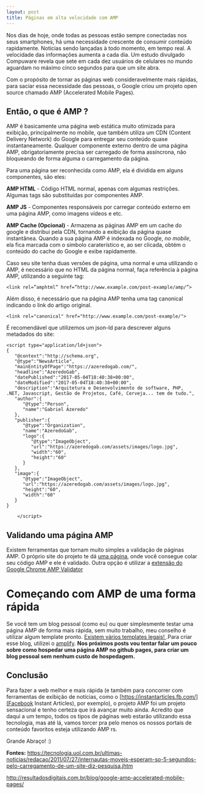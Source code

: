 ```yaml
---
layout: post
title: Páginas em alta velocidade com AMP
---
```


Nos dias de hoje, onde todas as pessoas estão sempre conectadas nos seus smartphones, há uma necessidade crescente de consumir conteúdo rapidamente. Notícias sendo lançadas à todo momento, em tempo real. A velocidade das informações aumenta a cada dia. Um estudo divulgado Compuware revela que sete em cada dez usuários de celulares no mundo aguardam no máximo cinco segundos para que um site abra.

Com o propósito de tornar as páginas web consideravelmente mais rápidas, para saciar essa necessidade das pessoas, o Google criou um projeto open source chamado AMP (Accelerated Mobile Pages). 

<amp-img width="600" height="400" layout="responsive" src="/assets/images/posts/paginas-em-alta-velocidade-com-amp/logo.jpg"></amp-img>

## Então, o que é AMP ?

AMP é basicamente uma página web estática muito otimizada para exibição, principalmente no mobile, que também utiliza um CDN (Content Delivery Network) do Google para entregar seu conteúdo quase instantaneamente. Qualquer componente externo dentro de uma página AMP, obrigatoriamente precisa ser carregado de forma assíncrona, não bloqueando de forma alguma o carregamento da página. 

Para uma página ser reconhecida como AMP, ela é dividida em alguns componentes, são eles: 

**AMP HTML** - Código HTML normal, apenas com algumas restrições. Algumas tags são substituídas por componentes AMP. 

**AMP JS** - Componentes responsáveis por carregar conteúdo externo em uma página AMP, como imagens vídeos e etc. 

**AMP Cache (Opcional)** - Armazena as páginas AMP em um cache do google e distribui pela CDN, tornando a exibição da página quase instantânea. Quando a sua página AMP é indexada no Google, *no mobile*, ela fica marcada com o símbolo caraterístico e, ao ser clicada, obtém o conteúdo do cache do Google e exibe rapidamente. 

Caso seu site tenha duas versões de página, uma normal e uma utilizando o AMP, é necessário que no HTML da página normal, faça referência à página AMP, utilizando a seguinte tag: 

```
<link rel=”amphtml” href=”http://www.example.com/post-example/amp/”>
```
Além disso, é necessário que na página AMP tenha uma tag canonical indicando o link do artigo original. 
```
<link rel="canonical" href="http://www.example.com/post-example/">
```
É recomendável que utilizemos um json-ld para descrever alguns metadados do site:

```
<script type="application/ld+json">
{  
   "@context":"http://schema.org",
   "@type":"NewsArticle",
   "mainEntityOfPage":"https://azeredogab.com/",
   "headline":"AzeredoGab",
   "datePublished":"2017-05-04T18:40:38+00:00",
   "dateModified":"2017-05-04T18:40:38+00:00",
   "description":"Arquitetura e Desenvolvimento de software, PHP, .NET, Javascript, Gestão de Projetos, Café, Cerveja... tem de tudo.",
   "author":{  
      "@type":"Person",
      "name":"Gabriel Azeredo"
   },
   "publisher":{  
      "@type":"Organization",
      "name":"AzeredoGab",
      "logo":{  
         "@type":"ImageObject",
         "url":"https://azeredogab.com/assets/images/logo.jpg",
         "width":"60",
         "height":"60"
      }
   },
   "image":{  
      "@type":"ImageObject",
      "url":"https://azeredogab.com/assets/images/logo.jpg",
      "height":"60",
      "width":"60"
   }
}

    </script>
```

## Validando uma página AMP

Existem ferramentas que tornam muito simples a validação de páginas AMP. O próprio site do projeto te dá [uma página](https://validator.ampproject.org/), onde você consegue colar seu código AMP e ele é validado. Outra opção é utilizar a [extensão do Google Chrome AMP Validator](https://chrome.google.com/webstore/detail/amp-validator/nmoffdblmcmgeicmolmhobpoocbbmknc)


# Começando com AMP de uma forma rápida

Se você tem um blog pessoal (como eu) ou quer simplesmente testar uma página AMP de forma mais rápida, sem muito trabalho, meu conselho é utilizar algum template pronto. [Existem vários templates legais! ](https://amptemplates.com/).Para criar esse blog, utilizei o [amplify](https://github.com/ageitgey/amplify). **Nos próximos posts vou tentar falar um pouco sobre como hospedar uma página AMP no github pages, para criar um blog pessoal sem nenhum custo de hospedagem.**

## Conclusão

Para fazer a web melhor e mais rápida (e também para concorrer com ferramentas de exibição de notícias, como o [https://instantarticles.fb.com/](Facebook Instant Articles), por exemplo), o projeto AMP foi um projeto sensacional e tenho certeza que irá avançar muito ainda. Acredito que daqui a um tempo, todos os tipos de páginas web estarão utilizando essa tecnologia, mas até lá, vamos torcer pra pelo menos os nossos portais de conteúdo favoritos esteja utilizando AMP rs. 

Grande Abraço! :) 



**Fontes:**
https://tecnologia.uol.com.br/ultimas-noticias/redacao/2011/07/27/internautas-moveis-esperam-so-5-segundos-pelo-carregamento-de-um-site-diz-pesquisa.jhtm

http://resultadosdigitais.com.br/blog/google-amp-accelerated-mobile-pages/